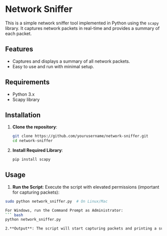 # Network Sniffer

This is a simple network sniffer tool implemented in Python using the `scapy` library. It captures network packets in real-time and provides a summary of each packet.

## Features

- Captures and displays a summary of all network packets.
- Easy to use and run with minimal setup.

## Requirements

- Python 3.x
- Scapy library

## Installation

1. **Clone the repository**:
   ```bash
   git clone https://github.com/yourusername/network-sniffer.git
   cd network-sniffer
2. **Install Required Library**:
   ``` bash
   pip install scapy
## Usage

1. **Run the Script**: Execute the script with elevated permissions (important for capturing packets):
 ``` bash
sudo python network_sniffer.py  # On Linux/Mac

For Windows, run the Command Prompt as Administrator:
 ``` bash
python network_sniffer.py

2.**Output**: The script will start capturing packets and printing a summary for each packet. Press Ctrl+C to stop the sniffer.







   
